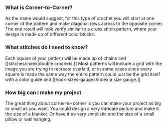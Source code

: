 ### What is Corner-to-Corner?
As the name would suggest, for this type of crochet you will start at one corner of the pattern and make diagonal rows across to the opposite corner.  The end result will look verify similar to a cross stitch pattern, where your design is made up of different color blocks. 

### What stitches do I need to know?
Each square of your pattern will be made up of chains and [[stitches/index|double crochets.]] Most patterns will include a grid with the image you are trying to recreate overlaid, or in some cases since every square is made the same way the entire pattern could just be the grid itself with a color guide and [[hook-sizes-gauges/index|a size gauge.]]

### How big can I make my project
The great thing about corner-to-corner is you can make your project as big or small as you want. You could design a very intricate picture and make it the size of a blanket. Or have it be very simplistic and the size of a small pillow or wall hanging. 

